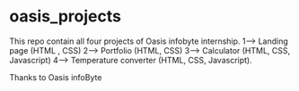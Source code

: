 # oasis_projects

This repo contain all four projects of Oasis infobyte internship.
1--> Landing page (HTML , CSS)
2--> Portfolio (HTML, CSS)
3--> Calculator (HTML, CSS, Javascript)
4--> Temperature converter (HTML, CSS, Javascript).

Thanks to Oasis infoByte
